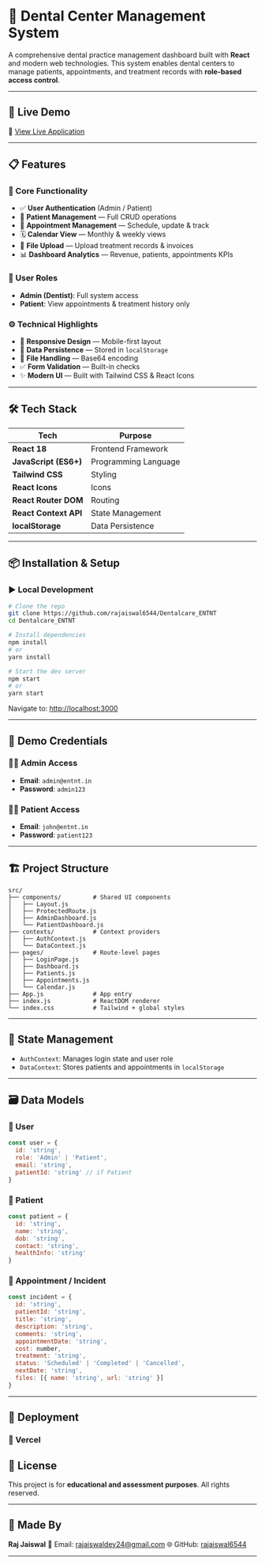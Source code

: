  
# 🦷 Dental Center Management System

A comprehensive dental practice management dashboard built with **React** and modern web technologies. This system enables dental centers to manage patients, appointments, and treatment records with **role-based access control**.

---

## 🚀 Live Demo

🔗 [View Live Application](https://dentalcare-entnt-w829.vercel.app/)  


---

## 📋 Features

### 🔑 Core Functionality

- ✅ **User Authentication** (Admin / Patient)
- 🧾 **Patient Management** — Full CRUD operations
- 📅 **Appointment Management** — Schedule, update & track
- 🗓️ **Calendar View** — Monthly & weekly views
- 📂 **File Upload** — Upload treatment records & invoices
- 📊 **Dashboard Analytics** — Revenue, patients, appointments KPIs

### 👥 User Roles

- **Admin (Dentist)**: Full system access
- **Patient**: View appointments & treatment history only

### ⚙️ Technical Highlights

- 📱 **Responsive Design** — Mobile-first layout
- 💾 **Data Persistence** — Stored in `localStorage`
- 📎 **File Handling** — Base64 encoding
- ✅ **Form Validation** — Built-in checks
- ✨ **Modern UI** — Built with Tailwind CSS & React Icons

---

## 🛠️ Tech Stack

| Tech | Purpose |
|------|---------|
| **React 18** | Frontend Framework |
| **JavaScript (ES6+)** | Programming Language |
| **Tailwind CSS** | Styling |
| **React Icons** | Icons |
| **React Router DOM** | Routing |
| **React Context API** | State Management |
| **localStorage** | Data Persistence |

---

## 📦 Installation & Setup


### ▶️ Local Development

```bash
# Clone the repo
git clone https://github.com/rajaiswal6544/Dentalcare_ENTNT
cd Dentalcare_ENTNT

# Install dependencies
npm install
# or
yarn install

# Start the dev server
npm start
# or
yarn start
````

Navigate to: [http://localhost:3000](http://localhost:3000)

---

## 🔐 Demo Credentials

### 👨‍⚕️ Admin Access

* **Email**: `admin@entnt.in`
* **Password**: `admin123`

### 🧑‍🦰 Patient Access

* **Email**: `john@entnt.in`
* **Password**: `patient123`

---

## 🏗️ Project Structure

```
src/
├── components/         # Shared UI components
│   ├── Layout.js
│   ├── ProtectedRoute.js
│   ├── AdminDashboard.js
│   └── PatientDashboard.js
├── contexts/           # Context providers
│   ├── AuthContext.js
│   └── DataContext.js
├── pages/              # Route-level pages
│   ├── LoginPage.js
│   ├── Dashboard.js
│   ├── Patients.js
│   ├── Appointments.js
│   └── Calendar.js
├── App.js              # App entry
├── index.js            # ReactDOM renderer
└── index.css           # Tailwind + global styles
```

---

## 🧠 State Management

* `AuthContext`: Manages login state and user role
* `DataContext`: Stores patients and appointments in `localStorage`

---

## 🗃️ Data Models

### 👤 User

```js
const user = {
  id: 'string',
  role: 'Admin' | 'Patient',
  email: 'string',
  patientId: 'string' // if Patient
}
```

### 🧾 Patient

```js
const patient = {
  id: 'string',
  name: 'string',
  dob: 'string',
  contact: 'string',
  healthInfo: 'string'
}
```

### 📅 Appointment / Incident

```js
const incident = {
  id: 'string',
  patientId: 'string',
  title: 'string',
  description: 'string',
  comments: 'string',
  appointmentDate: 'string',
  cost: number,
  treatment: 'string',
  status: 'Scheduled' | 'Completed' | 'Cancelled',
  nextDate: 'string',
  files: [{ name: 'string', url: 'string' }]
}
```

---

## 🚀 Deployment

### 🔄 Vercel

## 📄 License

This project is for **educational and assessment purposes**. All rights reserved.

---

## 🙋 Made By

**Raj Jaiswal**
📧 Email: [rajaiswaldev24@gmail.com](mailto:rajaiswaldev24@gmail.com)
🌐 GitHub: [rajaiswal6544](https://github.com/rajaiswal6544)

---

